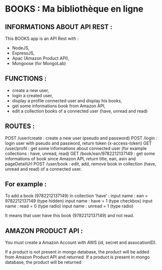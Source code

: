 BOOKS : Ma bibliothèque en ligne
================================

INFORMATIONS ABOUT API REST :
-----------------------------
This BOOKS app is an API Rest with :
- NodeJS,
- ExpressJS,
- Apac (Amazon Product API),
- Mongoose (for MongoLab)

FUNCTIONS :
-----------
- create a new user,
- login a created user,
- display a profile connected user and display his books,
- get some informations book from Amazon API,
- edit a collection books of a connected user (have, unread and read)

ROUTES :
--------
POST /user/create : create a new user (pseudo and password)
POST /login : login user with pseudo and password, return token (x-access-token)
GET /user/profil : get some informations about connected user (for example collections : have, unread, read)
GET /book/ean/9782212137149 : get some informations of book since Amazon API, return title, ean, asin and pageDetailUrl
POST /user/book : edit, add, remove book in collection (have, unread and read) of a connected user.

For example :
------------

To add a book (9782212137149) in collection 'have' :
input name : ean    = 9782212137149 (type hidden)
input name : have   = 1 (type checkbox)
input name : read   = 0 (type radio)
input name : unread = 1 (type radio)

It means that user have this book (9782212137149) and not read.

AMAZON PRODUCT API :
--------------------

You must create a Amazon Account with AWS (id, secret and assocationID).

If a product is not present in mongo database, the product will be added from Amazon Product API and returned.
If a product is present in mongo database, the product will be returned



